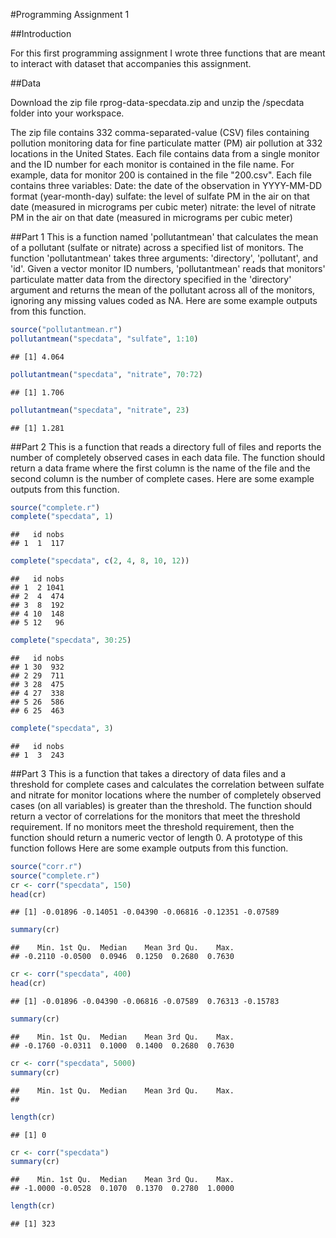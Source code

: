 #Programming Assignment 1

##Introduction

For this first programming assignment I wrote three functions that are meant to interact with dataset that accompanies this assignment.

##Data

Download the zip file rprog-data-specdata.zip and unzip the /specdata folder into your workspace.

The zip file contains 332 comma-separated-value (CSV) files containing pollution monitoring data for fine particulate matter (PM) air pollution at 332 locations in the United States. Each file contains data from a single monitor and the ID number for each monitor is contained in the file name. For example, data for monitor 200 is contained in the file "200.csv". Each file contains three variables:
Date: the date of the observation in YYYY-MM-DD format (year-month-day)
sulfate: the level of sulfate PM in the air on that date (measured in micrograms per cubic meter)
nitrate: the level of nitrate PM in the air on that date (measured in micrograms per cubic meter)

##Part 1
This is a function named 'pollutantmean' that calculates the mean of a pollutant (sulfate or nitrate) across a specified list of monitors. The function 'pollutantmean' takes three arguments: 'directory', 'pollutant', and 'id'. Given a vector monitor ID numbers, 'pollutantmean' reads that monitors' particulate matter data from the directory specified in the 'directory' argument and returns the mean of the pollutant across all of the monitors, ignoring any missing values coded as NA.
Here are some example outputs from this function.

```r
source("pollutantmean.r")
pollutantmean("specdata", "sulfate", 1:10)
```

```
## [1] 4.064
```

```r
pollutantmean("specdata", "nitrate", 70:72)
```

```
## [1] 1.706
```

```r
pollutantmean("specdata", "nitrate", 23)
```

```
## [1] 1.281
```
##Part 2
This is a function that reads a directory full of files and reports the number of completely observed cases in each data file. The function should return a data frame where the first column is the name of the file and the second column is the number of complete cases.
Here are some example outputs from this function.

```r
source("complete.r")
complete("specdata", 1)
```

```
##   id nobs
## 1  1  117
```

```r
complete("specdata", c(2, 4, 8, 10, 12))
```

```
##   id nobs
## 1  2 1041
## 2  4  474
## 3  8  192
## 4 10  148
## 5 12   96
```

```r
complete("specdata", 30:25)
```

```
##   id nobs
## 1 30  932
## 2 29  711
## 3 28  475
## 4 27  338
## 5 26  586
## 6 25  463
```

```r
complete("specdata", 3)
```

```
##   id nobs
## 1  3  243
```

##Part 3
This is a function that takes a directory of data files and a threshold for complete cases and calculates the correlation between sulfate and nitrate for monitor locations where the number of completely observed cases (on all variables) is greater than the threshold. The function should return a vector of correlations for the monitors that meet the threshold requirement. If no monitors meet the threshold requirement, then the function should return a numeric vector of length 0. A prototype of this function follows
Here are some example outputs from this function.

```r
source("corr.r")
source("complete.r")
cr <- corr("specdata", 150)
head(cr)
```

```
## [1] -0.01896 -0.14051 -0.04390 -0.06816 -0.12351 -0.07589
```

```r
summary(cr)
```

```
##    Min. 1st Qu.  Median    Mean 3rd Qu.    Max. 
## -0.2110 -0.0500  0.0946  0.1250  0.2680  0.7630
```

```r
cr <- corr("specdata", 400)
head(cr)
```

```
## [1] -0.01896 -0.04390 -0.06816 -0.07589  0.76313 -0.15783
```

```r
summary(cr)
```

```
##    Min. 1st Qu.  Median    Mean 3rd Qu.    Max. 
## -0.1760 -0.0311  0.1000  0.1400  0.2680  0.7630
```

```r
cr <- corr("specdata", 5000)
summary(cr)
```

```
##    Min. 1st Qu.  Median    Mean 3rd Qu.    Max. 
## 
```

```r
length(cr)
```

```
## [1] 0
```

```r
cr <- corr("specdata")
summary(cr)
```

```
##    Min. 1st Qu.  Median    Mean 3rd Qu.    Max. 
## -1.0000 -0.0528  0.1070  0.1370  0.2780  1.0000
```

```r
length(cr)
```

```
## [1] 323
```